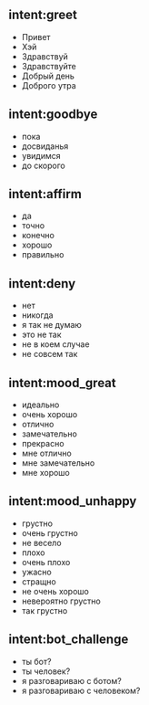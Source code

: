 ## intent:greet
- Привет
- Хэй
- Здравствуй
- Здравствуйте
- Добрый день
- Доброго утра

## intent:goodbye
- пока
- досвиданья
- увидимся
- до скорого

## intent:affirm
- да
- точно
- конечно
- хорошо
- правильно

## intent:deny
- нет
- никогда
- я так не думаю
- это не так
- не в коем случае
- не совсем так

## intent:mood_great
- идеально
- очень хорошо
- отлично
- замечательно
- прекрасно
- мне отлично
- мне замечательно
- мне хорошо

## intent:mood_unhappy
- грустно
- очень грустно
- не весело
- плохо
- очень плохо
- ужасно
- стращно
- не очень хорошо
- невероятно грустно
- так грустно

## intent:bot_challenge
- ты бот?
- ты человек?
- я разговариваю с ботом?
- я разговариваю с человеком?
